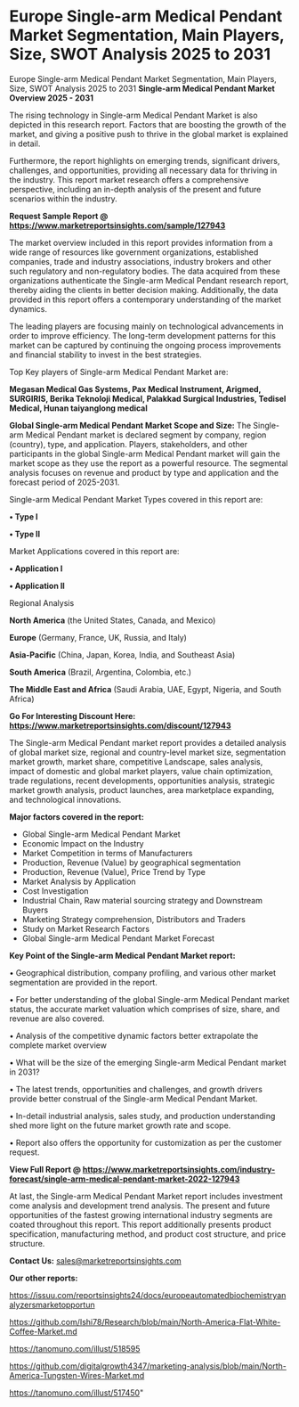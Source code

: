 # Europe Single-arm Medical Pendant Market Segmentation, Main Players, Size, SWOT Analysis 2025 to 2031
Europe Single-arm Medical Pendant Market Segmentation, Main Players, Size, SWOT Analysis 2025 to 2031
<Strong> Single-arm Medical Pendant Market Overview 2025 - 2031</strong>

The rising technology in Single-arm Medical Pendant Market is also depicted in this research report. Factors that are boosting the growth of the market, and giving a positive push to thrive in the global market is explained in detail.

Furthermore, the report highlights on emerging trends, significant drivers, challenges, and opportunities, providing all necessary data for thriving in the industry. This report market research offers a comprehensive perspective, including an in-depth analysis of the present and future scenarios within the industry.

<strong>Request Sample Report @ <a href=https://www.marketreportsinsights.com/sample/127943>https://www.marketreportsinsights.com/sample/127943</a></strong>

The market overview included in this report provides information from a wide range of resources like government organizations, established companies, trade and industry associations, industry brokers and other such regulatory and non-regulatory bodies. The data acquired from these organizations authenticate the Single-arm Medical Pendant research report, thereby aiding the clients in better decision making. Additionally, the data provided in this report offers a contemporary understanding of the market dynamics.

The leading players are focusing mainly on technological advancements in order to improve efficiency. The long-term development patterns for this market can be captured by continuing the ongoing process improvements and financial stability to invest in the best strategies.

Top Key players of Single-arm Medical Pendant Market are:

<strong>Megasan Medical Gas Systems, Pax Medical Instrument, Arigmed, SURGIRIS, Berika Teknoloji Medical, Palakkad Surgical Industries, Tedisel Medical, Hunan taiyanglong medical</strong>

<strong><b>Global Single-arm Medical Pendant Market Scope and Size:</b></strong>
The Single-arm Medical Pendant market is declared segment by company, region (country), type, and application. Players, stakeholders, and other participants in the global Single-arm Medical Pendant market will gain the market scope as they use the report as a powerful resource. The segmental analysis focuses on revenue and product by type and application and the forecast period of 2025-2031.

Single-arm Medical Pendant Market Types covered in this report are:

<strong>• Type I

• Type II</strong>

Market Applications covered in this report are:

<strong>• Application I

• Application II</strong> 

Regional Analysis

<strong>North America</strong> (the United States, Canada, and Mexico)

<strong>Europe</strong> (Germany, France, UK, Russia, and Italy)

<strong>Asia-Pacific</strong> (China, Japan, Korea, India, and Southeast Asia)

<strong>South America</strong> (Brazil, Argentina, Colombia, etc.)

<strong>The Middle East and Africa</strong> (Saudi Arabia, UAE, Egypt, Nigeria, and South Africa)

<strong>Go For Interesting Discount Here: <a href=https://www.marketreportsinsights.com/discount/127943>https://www.marketreportsinsights.com/discount/127943</a></strong>

The Single-arm Medical Pendant market report provides a detailed analysis of global market size, regional and country-level market size, segmentation market growth, market share, competitive Landscape, sales analysis, impact of domestic and global market players, value chain optimization, trade regulations, recent developments, opportunities analysis, strategic market growth analysis, product launches, area marketplace expanding, and technological innovations.

<strong><b>Major factors covered in the report:</b></strong>
<ul>
  <li>Global Single-arm Medical Pendant Market </li>
  <li>Economic Impact on the Industry</li>
  <li>Market Competition in terms of Manufacturers</li>
  <li>Production, Revenue (Value) by geographical segmentation</li>
  <li>Production, Revenue (Value), Price Trend by Type</li>
  <li>Market Analysis by Application</li>
  <li>Cost Investigation</li>
  <li>Industrial Chain, Raw material sourcing strategy and Downstream Buyers</li>
  <li>Marketing Strategy comprehension, Distributors and Traders</li>
  <li>Study on Market Research Factors</li>
  <li>Global Single-arm Medical Pendant Market Forecast</li>
</ul>

<strong><b>Key Point of the Single-arm Medical Pendant Market report:</b></strong>

• Geographical distribution, company profiling, and various other market segmentation are provided in the report.

• For better understanding of the global Single-arm Medical Pendant market status, the accurate market valuation which comprises of size, share, and revenue are also covered.

• Analysis of the competitive dynamic factors better extrapolate the complete market overview

• What will be the size of the emerging Single-arm Medical Pendant market in 2031?

• The latest trends, opportunities and challenges, and growth drivers provide better construal of the Single-arm Medical Pendant Market.

• In-detail industrial analysis, sales study, and production understanding shed more light on the future market growth rate and scope.

• Report also offers the opportunity for customization as per the customer request.

<strong><b>View Full Report @ <a href=https://www.marketreportsinsights.com/industry-forecast/single-arm-medical-pendant-market-2022-127943>https://www.marketreportsinsights.com/industry-forecast/single-arm-medical-pendant-market-2022-127943</a></b></strong>


At last, the Single-arm Medical Pendant Market report includes investment come analysis and development trend analysis. The present and future opportunities of the fastest growing international industry segments are coated throughout this report. This report additionally presents product specification, manufacturing method, and product cost structure, and price structure.

<strong>Contact Us:</strong>
sales@marketreportsinsights.com

<strong>Our other reports:</strong>

<a href=https://issuu.com/reportsinsights24/docs/europeautomatedbiochemistryanalyzersmarketopportun>https://issuu.com/reportsinsights24/docs/europeautomatedbiochemistryanalyzersmarketopportun</a>

<a href=https://github.com/Ishi78/Research/blob/main/North-America-Flat-White-Coffee-Market.md>https://github.com/Ishi78/Research/blob/main/North-America-Flat-White-Coffee-Market.md</a>

<a href=https://tanomuno.com/illust/518595>https://tanomuno.com/illust/518595</a>

<a href=https://github.com/digitalgrowth4347/marketing-analysis/blob/main/North-America-Tungsten-Wires-Market.md>https://github.com/digitalgrowth4347/marketing-analysis/blob/main/North-America-Tungsten-Wires-Market.md</a>

<a href=https://tanomuno.com/illust/517450>https://tanomuno.com/illust/517450</a>"
